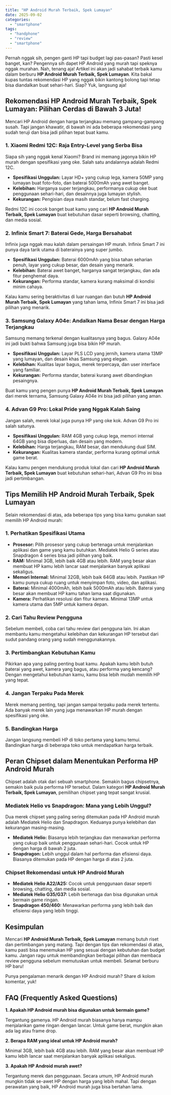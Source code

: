```yaml
---
title: "HP Android Murah Terbaik, Spek Lumayan"
date: 2025-09-02
categories: 
  - "smartphone"
tags: 
  - "handphone"
  - "review"
  - "smartphone"
---
```


Pernah nggak sih, pengen ganti HP tapi budget lagi pas-pasan? Pasti kesel banget, kan? Pengennya sih dapet HP Android yang murah tapi speknya nggak murahan. Nah, tenang aja! Artikel ini akan jadi sahabat terbaik kamu dalam berburu **HP Android Murah Terbaik, Spek Lumayan**. Kita bakal kupas tuntas rekomendasi HP yang nggak bikin kantong bolong tapi tetap bisa diandalkan buat sehari-hari. Siap? Yuk, langsung aja!

## Rekomendasi HP Android Murah Terbaik, Spek Lumayan: Pilihan Cerdas di Bawah 3 Juta!

Mencari HP Android dengan harga terjangkau memang gampang-gampang susah. Tapi jangan khawatir, di bawah ini ada beberapa rekomendasi yang sudah teruji dan bisa jadi pilihan tepat buat kamu.

### 1\. Xiaomi Redmi 12C: Raja Entry-Level yang Serba Bisa

Siapa sih yang nggak kenal Xiaomi? Brand ini memang jagonya bikin HP murah dengan spesifikasi yang oke. Salah satu andalannya adalah Redmi 12C.

- **Spesifikasi Unggulan:** Layar HD+ yang cukup lega, kamera 50MP yang lumayan buat foto-foto, dan baterai 5000mAh yang awet banget.
- **Kelebihan:** Harganya super terjangkau, performanya cukup oke buat penggunaan sehari-hari, dan desainnya juga lumayan stylish.
- **Kekurangan:** Pengisian daya masih standar, belum fast charging.

Redmi 12C ini cocok banget buat kamu yang cari **HP Android Murah Terbaik, Spek Lumayan** buat kebutuhan dasar seperti browsing, chatting, dan media sosial.

### 2\. Infinix Smart 7: Baterai Gede, Harga Bersahabat

Infinix juga nggak mau kalah dalam persaingan HP murah. Infinix Smart 7 ini punya daya tarik utama di baterainya yang super jumbo.

- **Spesifikasi Unggulan:** Baterai 6000mAh yang bisa tahan seharian penuh, layar yang cukup besar, dan desain yang menarik.
- **Kelebihan:** Baterai awet banget, harganya sangat terjangkau, dan ada fitur penghemat daya.
- **Kekurangan:** Performa standar, kamera kurang maksimal di kondisi minim cahaya.

Kalau kamu sering beraktivitas di luar ruangan dan butuh **HP Android Murah Terbaik, Spek Lumayan** yang tahan lama, Infinix Smart 7 ini bisa jadi pilihan yang menarik.

### 3\. Samsung Galaxy A04e: Andalkan Nama Besar dengan Harga Terjangkau

Samsung memang terkenal dengan kualitasnya yang bagus. Galaxy A04e ini jadi bukti bahwa Samsung juga bisa bikin HP murah.

- **Spesifikasi Unggulan:** Layar PLS LCD yang jernih, kamera utama 13MP yang lumayan, dan desain khas Samsung yang elegan.
- **Kelebihan:** Kualitas layar bagus, merek terpercaya, dan user interface yang familiar.
- **Kekurangan:** Performa standar, baterai kurang awet dibandingkan pesaingnya.

Buat kamu yang pengen punya **HP Android Murah Terbaik, Spek Lumayan** dari merek ternama, Samsung Galaxy A04e ini bisa jadi pilihan yang aman.

### 4\. Advan G9 Pro: Lokal Pride yang Nggak Kalah Saing

Jangan salah, merek lokal juga punya HP yang oke kok. Advan G9 Pro ini salah satunya.

- **Spesifikasi Unggulan:** RAM 4GB yang cukup lega, memori internal 64GB yang bisa diperluas, dan desain yang modern.
- **Kelebihan:** Harga terjangkau, RAM besar, dan mendukung dual SIM.
- **Kekurangan:** Kualitas kamera standar, performa kurang optimal untuk game berat.

Kalau kamu pengen mendukung produk lokal dan cari **HP Android Murah Terbaik, Spek Lumayan** buat kebutuhan sehari-hari, Advan G9 Pro ini bisa jadi pertimbangan.

## Tips Memilih HP Android Murah Terbaik, Spek Lumayan

Selain rekomendasi di atas, ada beberapa tips yang bisa kamu gunakan saat memilih HP Android murah:

### 1\. Perhatikan Spesifikasi Utama

- **Prosesor:** Pilih prosesor yang cukup bertenaga untuk menjalankan aplikasi dan game yang kamu butuhkan. Mediatek Helio G series atau Snapdragon 4 series bisa jadi pilihan yang baik.
- **RAM:** Minimal 3GB, lebih baik 4GB atau lebih. RAM yang besar akan membuat HP kamu lebih lancar saat menjalankan banyak aplikasi sekaligus.
- **Memori Internal:** Minimal 32GB, lebih baik 64GB atau lebih. Pastikan HP kamu punya cukup ruang untuk menyimpan foto, video, dan aplikasi.
- **Baterai:** Minimal 4000mAh, lebih baik 5000mAh atau lebih. Baterai yang besar akan membuat HP kamu tahan lama saat digunakan.
- **Kamera:** Perhatikan resolusi dan fitur kamera. Minimal 13MP untuk kamera utama dan 5MP untuk kamera depan.

### 2\. Cari Tahu Review Pengguna

Sebelum membeli, coba cari tahu review dari pengguna lain. Ini akan membantu kamu mengetahui kelebihan dan kekurangan HP tersebut dari sudut pandang orang yang sudah menggunakannya.

### 3\. Pertimbangkan Kebutuhan Kamu

Pikirkan apa yang paling penting buat kamu. Apakah kamu lebih butuh baterai yang awet, kamera yang bagus, atau performa yang kencang? Dengan mengetahui kebutuhan kamu, kamu bisa lebih mudah memilih HP yang tepat.

### 4\. Jangan Terpaku Pada Merek

Merek memang penting, tapi jangan sampai terpaku pada merek tertentu. Ada banyak merek lain yang juga menawarkan HP murah dengan spesifikasi yang oke.

### 5\. Bandingkan Harga

Jangan langsung membeli HP di toko pertama yang kamu temui. Bandingkan harga di beberapa toko untuk mendapatkan harga terbaik.

## Peran Chipset dalam Menentukan Performa HP Android Murah

Chipset adalah otak dari sebuah smartphone. Semakin bagus chipsetnya, semakin baik pula performa HP tersebut. Dalam kategori **HP Android Murah Terbaik, Spek Lumayan**, pemilihan chipset yang tepat sangat krusial.

### Mediatek Helio vs Snapdragon: Mana yang Lebih Unggul?

Dua merek chipset yang paling sering ditemukan pada HP Android murah adalah Mediatek Helio dan Snapdragon. Keduanya punya kelebihan dan kekurangan masing-masing.

- **Mediatek Helio:** Biasanya lebih terjangkau dan menawarkan performa yang cukup baik untuk penggunaan sehari-hari. Cocok untuk HP dengan harga di bawah 2 juta.
- **Snapdragon:** Lebih unggul dalam hal performa dan efisiensi daya. Biasanya ditemukan pada HP dengan harga di atas 2 juta.

### Chipset Rekomendasi untuk HP Android Murah

- **Mediatek Helio A22/A25:** Cocok untuk penggunaan dasar seperti browsing, chatting, dan media sosial.
- **Mediatek Helio G35/G37:** Lebih bertenaga dan bisa digunakan untuk bermain game ringan.
- **Snapdragon 450/460:** Menawarkan performa yang lebih baik dan efisiensi daya yang lebih tinggi.

## Kesimpulan

Mencari **HP Android Murah Terbaik, Spek Lumayan** memang butuh riset dan pertimbangan yang matang. Tapi dengan tips dan rekomendasi di atas, kamu pasti bisa menemukan HP yang sesuai dengan kebutuhan dan budget kamu. Jangan ragu untuk membandingkan berbagai pilihan dan membaca review pengguna sebelum memutuskan untuk membeli. Selamat berburu HP baru!

Punya pengalaman menarik dengan HP Android murah? Share di kolom komentar, yuk!

## FAQ (Frequently Asked Questions)

**1\. Apakah HP Android murah bisa digunakan untuk bermain game?**

Tergantung gamenya. HP Android murah biasanya hanya mampu menjalankan game ringan dengan lancar. Untuk game berat, mungkin akan ada lag atau frame drop.

**2\. Berapa RAM yang ideal untuk HP Android murah?**

Minimal 3GB, lebih baik 4GB atau lebih. RAM yang besar akan membuat HP kamu lebih lancar saat menjalankan banyak aplikasi sekaligus.

**3\. Apakah HP Android murah awet?**

Tergantung merek dan penggunaan. Secara umum, HP Android murah mungkin tidak se-awet HP dengan harga yang lebih mahal. Tapi dengan perawatan yang baik, HP Android murah juga bisa bertahan lama.
